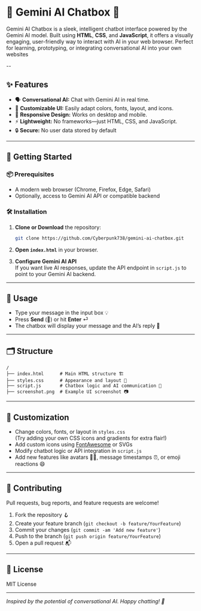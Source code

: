 # 🌟 Gemini AI Chatbox 🌟

Gemini AI Chatbox is a sleek, intelligent chatbot interface powered by the Gemini AI model. Built using **HTML**, **CSS**, and **JavaScript**, it offers a visually engaging, user-friendly way to interact with AI in your web browser. Perfect for learning, prototyping, or integrating conversational AI into your own websites

--

## ✨ Features

- 🗣️ **Conversational AI:** Chat with Gemini AI in real time.
- 🎨 **Customizable UI:** Easily adapt colors, fonts, layout, and icons.
- 📱 **Responsive Design:** Works on desktop and mobile.
- ⚡ **Lightweight:** No frameworks—just HTML, CSS, and JavaScript.
- 🔒 **Secure:** No user data stored by default

---



## 🚀 Getting Started

### 📦 Prerequisites

- A modern web browser (Chrome, Firefox, Edge, Safari)
- Optionally, access to Gemini AI API or compatible backend

### 🛠️ Installation

1. **Clone or Download** the repository:

   ```bash
   git clone https://github.com/Cyberpunk738/gemini-ai-chatbox.git
   ```

2. **Open `index.html`** in your browser.

3. **Configure Gemini AI API**  
   If you want live AI responses, update the API endpoint in `script.js` to point to your Gemini AI backend.

---

## 💬 Usage

- Type your message in the input box 💡
- Press **Send** (🚀) or hit **Enter** ⏎
- The chatbox will display your message and the AI’s reply 🤖

---

## 🗂️ Structure

```
/
├── index.html      # Main HTML structure 🏗️
├── styles.css      # Appearance and layout 🎨
├── script.js       # Chatbox logic and AI communication 🧠
├── screenshot.png  # Example UI screenshot 📷
```

---

## 🎨 Customization

- Change colors, fonts, or layout in `styles.css`  
  (Try adding your own CSS icons and gradients for extra flair!)
- Add custom icons using [FontAwesome](https://fontawesome.com/) or SVGs
- Modify chatbot logic or API integration in `script.js`
- Add new features like avatars 🧑‍💻, message timestamps ⏰, or emoji reactions 😄

---

## 🤝 Contributing

Pull requests, bug reports, and feature requests are welcome!

1. Fork the repository 🪝
2. Create your feature branch (`git checkout -b feature/YourFeature`)
3. Commit your changes (`git commit -am 'Add new feature'`)
4. Push to the branch (`git push origin feature/YourFeature`)
5. Open a pull request 📬

---

## 📜 License

MIT License

---

*Inspired by the potential of conversational AI. Happy chatting! 🚀*
